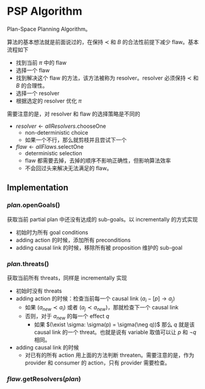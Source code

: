 # PSP Algorithm
Plan-Space Planning Algorithm。

算法的基本想法就是前面说过的，在保持 $\prec$ 和 $B$ 的合法性前提下减少 flaw。基本流程如下
- 找到当前 $\pi$ 中的 flaw
- 选择一个 flaw
- 找到解决这个 flaw 的方法，该方法被称为 resolver。resolver 必须保持 $\prec$ 和 $B$ 的合理性。
- 选择一个 resolver
- 根据选定的 resolver 优化 $\pi$

需要注意的是，对 resolver 和 flaw 的选择策略是不同的
- $resolver\leftarrow allResolvers.\text{chooseOne}$
  - non-deterministic choice
  - 如果一个不行，那么就剪枝并且尝试下一个
- $flaw \leftarrow allFlaws.\text{selectOne}$
  - deterministic selection
  - flaw 都需要去掉，去掉的顺序不影响正确性，但影响算法效率
  - 不会回过头来解决无法满足的 flaw。

## Implementation
### $plan.\text{openGoals}()$
获取当前 partial plan 中还没有达成的 sub-goals。以 incrementally 的方式实现
- 初始时为所有 goal conditions
- adding action 的时候，添加所有 preconditions
- adding causal link 的时候，移除所有被 proposition 维护的 sub-goal

### $plan.\text{threats}()$
获取当前所有 threats，同样是 incrementally 实现
- 初始时没有 threats
- adding action 的时候：检查当前每一个 causal link $\langle a_i - [p] \rightarrow a_j \rangle$
  - 如果 $(a_{new} \prec a_i)$ 或者 $(a_j \prec a_{new})$，那就检查下一个 causal link
  - 否则，对于 $a_{new}$ 的每一个 effect $q$
    - 如果 $(\exist \sigma: \sigma(p) = \sigma(\neg q))$ 那么 $q$ 就是该 causal link 的一个 threat。也就是说有 variable 取值可以让 $p$ 和 $\neg q$ 相同。
- adding causal link 的时候
  - 对已有的所有 action 用上面的方法判断 threaten。需要注意的是，作为 provider 和 consumer 的 action，只有 provider 需要检查。

### $flaw.\text{getResolvers}(plan)$
